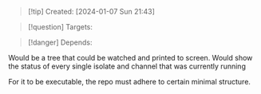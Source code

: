 
>[!tip] Created: [2024-01-07 Sun 21:43]

>[!question] Targets: 

>[!danger] Depends: 

Would be a tree that could be watched and printed to screen.
Would show the status of every single isolate and channel that was currently running

For it to be executable, the repo must adhere to certain minimal structure.


